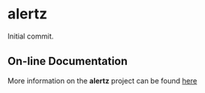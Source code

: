# alertz

Initial commit.
## On-line Documentation

More information on the **alertz** project can be found
[here](https://jddixon.github.io/alertz)
